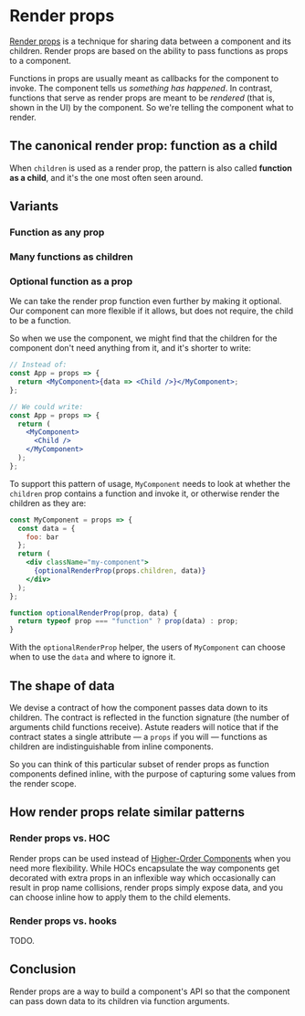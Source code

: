 # Render props

[Render props][render-props] is a technique for sharing data between a component and its children. Render props are based on the ability to pass functions as props to a component.

Functions in props are usually meant as callbacks for the component to invoke. The component tells us _something has happened_. In contrast, functions that serve as render props are meant to be _rendered_ (that is, shown in the UI) by the component. So we're telling the component what to render.

## The canonical render prop: function as a child

When `children` is used as a render prop, the pattern is also called **function as a child**, and it's the one most often seen around.

## Variants

### Function as any prop

### Many functions as children

### Optional function as a prop

We can take the render prop function even further by making it optional. Our component can more flexible if it allows, but does not require, the child to be a function.

So when we use the component, we might find that the children for the component don't need anything from it, and it's shorter to write:

```jsx
// Instead of:
const App = props => {
  return <MyComponent>{data => <Child />}</MyComponent>;
};

// We could write:
const App = props => {
  return (
    <MyComponent>
      <Child />
    </MyComponent>
  );
};
```

To support this pattern of usage, `MyComponent` needs to look at whether the `children` prop contains a function and invoke it, or otherwise render the children as they are:

```jsx
const MyComponent = props => {
  const data = {
    foo: bar
  };
  return (
    <div className="my-component">
      {optionalRenderProp(props.children, data)}
    </div>
  );
};

function optionalRenderProp(prop, data) {
  return typeof prop === "function" ? prop(data) : prop;
}
```

With the `optionalRenderProp` helper, the users of `MyComponent` can choose when to use the `data` and where to ignore it.

## The shape of data

We devise a contract of how the component passes data down to its children. The contract is reflected in the function signature (the number of arguments child functions receive). Astute readers will notice that if the contract states a single attribute — a `props` if you will — functions as children are indistinguishable from inline components.

So you can think of this particular subset of render props as function components defined inline, with the purpose of capturing some values from the render scope.

## How render props relate similar patterns

### Render props vs. HOC

Render props can be used instead of [Higher-Order Components](./hoc.md) when you need more flexibility. While HOCs encapsulate the way components get decorated with extra props in an inflexible way which occasionally can result in prop name collisions, render props simply expose data, and you can choose inline how to apply them to the child elements.

### Render props vs. hooks

TODO.

## Conclusion

Render props are a way to build a component's API so that the component can pass down data to its children via function arguments.

[render-props]: https://reactjs.org/docs/render-props.html
